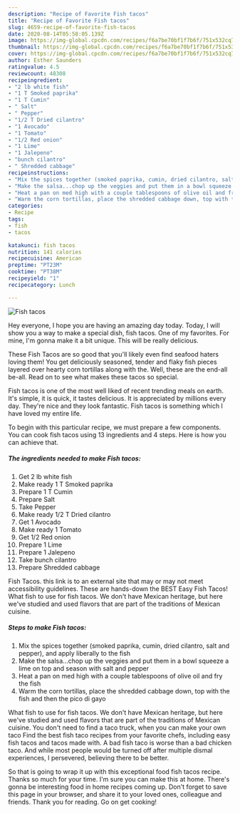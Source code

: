 ```yaml
---
description: "Recipe of Favorite Fish tacos"
title: "Recipe of Favorite Fish tacos"
slug: 4659-recipe-of-favorite-fish-tacos
date: 2020-08-14T05:58:05.139Z
image: https://img-global.cpcdn.com/recipes/f6a7be70bf1f7b6f/751x532cq70/fish-tacos-recipe-main-photo.jpg
thumbnail: https://img-global.cpcdn.com/recipes/f6a7be70bf1f7b6f/751x532cq70/fish-tacos-recipe-main-photo.jpg
cover: https://img-global.cpcdn.com/recipes/f6a7be70bf1f7b6f/751x532cq70/fish-tacos-recipe-main-photo.jpg
author: Esther Saunders
ratingvalue: 4.5
reviewcount: 48308
recipeingredient:
- "2 lb white fish"
- "1 T Smoked paprika"
- "1 T Cumin"
- " Salt"
- " Pepper"
- "1/2 T Dried cilantro"
- "1 Avocado"
- "1 Tomato"
- "1/2 Red onion"
- "1 Lime"
- "1 Jalepeno"
- "bunch cilantro"
- " Shredded cabbage"
recipeinstructions:
- "Mix the spices together (smoked paprika, cumin, dried cilantro, salt and pepper), and apply liberally to the fish"
- "Make the salsa...chop up the veggies and put them in a bowl squeeze a lime on top and season with salt and pepper"
- "Heat a pan on med high with a couple tablespoons of olive oil and fry the fish"
- "Warm the corn tortillas, place the shredded cabbage down, top with the fish and then the pico di gayo"
categories:
- Recipe
tags:
- fish
- tacos

katakunci: fish tacos 
nutrition: 141 calories
recipecuisine: American
preptime: "PT23M"
cooktime: "PT38M"
recipeyield: "1"
recipecategory: Lunch

---
```



![Fish tacos](https://img-global.cpcdn.com/recipes/f6a7be70bf1f7b6f/751x532cq70/fish-tacos-recipe-main-photo.jpg)

Hey everyone, I hope you are having an amazing day today. Today, I will show you a way to make a special dish, fish tacos. One of my favorites. For mine, I'm gonna make it a bit unique. This will be really delicious.

These Fish Tacos are so good that you&#39;ll likely even find seafood haters loving them! You get deliciously seasoned, tender and flaky fish pieces layered over hearty corn tortillas along with the. Well, these are the end-all be-all. Read on to see what makes these tacos so special.

Fish tacos is one of the most well liked of recent trending meals on earth. It's simple, it is quick, it tastes delicious. It is appreciated by millions every day. They're nice and they look fantastic. Fish tacos is something which I have loved my entire life.


To begin with this particular recipe, we must prepare a few components. You can cook fish tacos using 13 ingredients and 4 steps. Here is how you can achieve that.

<!--inarticleads1-->

##### The ingredients needed to make Fish tacos:

1. Get 2 lb white fish
1. Make ready 1 T Smoked paprika
1. Prepare 1 T Cumin
1. Prepare  Salt
1. Take  Pepper
1. Make ready 1/2 T Dried cilantro
1. Get 1 Avocado
1. Make ready 1 Tomato
1. Get 1/2 Red onion
1. Prepare 1 Lime
1. Prepare 1 Jalepeno
1. Take bunch cilantro
1. Prepare  Shredded cabbage


Fish Tacos. this link is to an external site that may or may not meet accessibility guidelines. These are hands-down the BEST Easy Fish Tacos! What fish to use for fish tacos. We don&#39;t have Mexican heritage, but here we&#39;ve studied and used flavors that are part of the traditions of Mexican cuisine. 

<!--inarticleads2-->

##### Steps to make Fish tacos:

1. Mix the spices together (smoked paprika, cumin, dried cilantro, salt and pepper), and apply liberally to the fish
1. Make the salsa...chop up the veggies and put them in a bowl squeeze a lime on top and season with salt and pepper
1. Heat a pan on med high with a couple tablespoons of olive oil and fry the fish
1. Warm the corn tortillas, place the shredded cabbage down, top with the fish and then the pico di gayo


What fish to use for fish tacos. We don&#39;t have Mexican heritage, but here we&#39;ve studied and used flavors that are part of the traditions of Mexican cuisine. You don&#39;t need to find a taco truck, when you can make your own taco Find the best fish taco recipes from your favorite chefs, including easy fish tacos and tacos made with. A bad fish taco is worse than a bad chicken taco. And while most people would be turned off after multiple dismal experiences, I persevered, believing there to be better. 

So that is going to wrap it up with this exceptional food fish tacos recipe. Thanks so much for your time. I'm sure you can make this at home. There's gonna be interesting food in home recipes coming up. Don't forget to save this page in your browser, and share it to your loved ones, colleague and friends. Thank you for reading. Go on get cooking!
